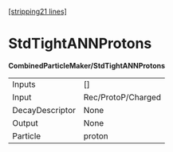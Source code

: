 [[stripping21 lines]](./stripping21-index)

# StdTightANNProtons

**CombinedParticleMaker/StdTightANNProtons**

|                 |                    |
|-----------------|--------------------|
| Inputs          | []               |
| Input           | Rec/ProtoP/Charged |
| DecayDescriptor | None               |
| Output          | None               |
| Particle        | proton             |
